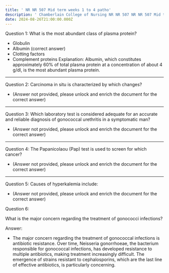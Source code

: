 ```yaml
---
title: ' NR NR 507 Mid term weeks 1 to 4 patho'
description: ' Chamberlain College of Nursing NR NR 507 NR NR 507 Mid term weeks 1 to 4 patho'
date: 2024-08-26T21:00:00.000Z
---
```


Question 1:
What is the most abundant class of plasma protein?

* Globulin
* Albumin (correct answer)
* Clotting factors
* Complement proteins
  Explanation: Albumin, which constitutes approximately 60% of total plasma protein at a concentration of about 4 g/dl, is the most abundant plasma protein.

***

Question 2:
Carcinoma in situ is characterized by which changes?

* (Answer not provided, please unlock and enrich the document for the correct answer)

***

Question 3:
Which laboratory test is considered adequate for an accurate and reliable diagnosis of gonococcal urethritis in a symptomatic man?

* (Answer not provided, please unlock and enrich the document for the correct answer)

***

Question 4:
The Papanicolaou (Pap) test is used to screen for which cancer?

* (Answer not provided, please unlock and enrich the document for the correct answer)

***

Question 5:
Causes of hyperkalemia include:

* (Answer not provided, please unlock and enrich the document for the correct answer)

Question 6:

What is the major concern regarding the treatment of gonococci infections?

Answer:

* The major concern regarding the treatment of gonococcal infections is antibiotic resistance. Over time, Neisseria gonorrhoeae, the bacterium responsible for gonococcal infections, has developed resistance to multiple antibiotics, making treatment increasingly difficult. The emergence of strains resistant to cephalosporins, which are the last line of effective antibiotics, is particularly concerning.
